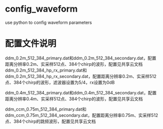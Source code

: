 # config_waveform
use python to config waveform parameters
# 配置文件说明
ddm_0.2m_512_384_primary.dat和ddm_0.2m_512_384_secondary.dat，配置距离分辨率0.2m、实采样512点、384个chirp的波形，配置见共享云文档
ddm_0.2m_512_384_hp_rx_primary.dat和ddm_0.2m_512_384_hp_rx_secondary.dat，配置距离分辨率0.2m、实采样512点、384个chirp的波形，滤波器设置为5/4，rx设置为0dB

ddm_0.4m_512_384_primary.dat和ddm_0.4m_512_384_secondary.dat，配置距离分辨率0.4m、实采样512点、384个chirp的波形，配置见共享云文档

ddm_ccm_0.75m_512_384_primary.dat和ddm_ccm_0.75m_512_384_secondary.dat，配置距离分辨率0.75m、实采样512点、384个chirp的跳频波形，配置见共享云文档
